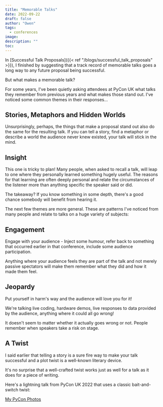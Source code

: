 ```yaml
---
title: "Memorable Talks"
date: 2022-09-22
draft: false
author: "Owen"
tags:
  - conferences
image:
description: ""
toc:
---
```

In [Successful Talk Proposals]({{< ref "/blogs/successful_talk_proposals" >}}), I
finished by suggesting that a track record of memorable talks goes a long way to
any future proposal being successful.

But what makes a memorable talk?

For some years, I've been quietly asking attendees at PyCon UK what talks they
remember from previous years and what makes those stand out. I've noticed some common
themes in their responses...

## Stories, Metaphors and Hidden Worlds

Unsurprisingly, perhaps, the things that make a proposal stand out also do the same for
the resulting talk. If you can tell a story, find a metaphor or describe a world the
audience never knew existed, your talk will stick in the mind.

## Insight

This one is tricky to plan! Many people, when asked to recall a talk, will leap to one
where they personally learned something hugely useful. The reasons for that learning are
often deeply personal and relate the circumstances of the listener more than anything
specific the speaker said or did.

The takeaway? If you know something in some depth, there's a good chance somebody will
benefit from hearing it.


The next few themes are more general. These are patterns I've noticed from many people
and relate to talks on a huge variety of subjects:

## Engagement

Engage with your audience - Inject some humour, refer back to something that occurred
earlier in that conference, include some audience participation.

Anything where your audience feels they are part of the talk and not merely passive
spectators will make them remember what they did and how it made them feel.

## Jeopardy

Put yourself in harm's way and the audience will love you for it!

We're talking live coding, hardware demos, live responses to data provided by the audience,
anything where it could all go wrong!

It doesn't seem to matter whether it actually goes wrong or not. People remember when
speakers take a risk on stage.

## A Twist

I said earlier that telling a story is a sure fire way to make your talk successful and
a plot twist is a well-known literary device.

It's no surprise that a well-crafted twist works just as well for a talk as it does for
a piece of writing.

Here's a lightning talk from PyCon UK 2022 that uses a classic bait-and-switch twist:

[My PyCon Photos](https://youtu.be/NbkD0hNyetg?t=397)

